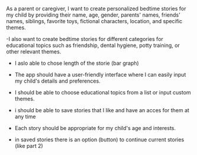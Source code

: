 As a parent or caregiver, I want to create personalized bedtime stories for my child by providing their name, age, gender, parents' names, friends' names, siblings, favorite toys, fictional characters, location, and specific themes. 

-I also want to create bedtime stories for different categories for educational topics such as friendship, dental hygiene, potty training, or other relevant themes.
- I aslo able to chose length of the storie (bar graph)

- The app should have a user-friendly interface where I can easily input my child's details and preferences.
- I should be able to choose educational topics from a list or input custom themes.
- i should be able to save stories that I like and have an acces for them at any time
- Each story should be appropriate for my child's age and interests.
- in saved stories there is an option (button) to continue current stories (like part 2)
